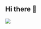 ## Hi there 👋

[![](https://visitcount.itsvg.in/api?id=Xemuain&label=Profile%20Views&color=12&pretty=true)](https://visitcount.itsvg.in)
